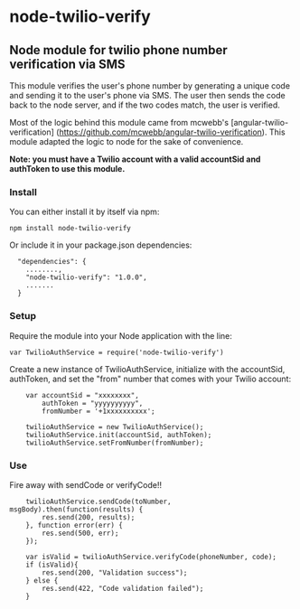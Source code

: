 # node-twilio-verify
## Node module for twilio phone number verification via SMS

This module verifies the user's phone number by generating a unique code and sending it to the user's phone via SMS. The user then sends the code back to the node server, and if the two codes match, the user is verified. 

Most of the logic behind this module came from mcwebb's [angular-twilio-verification] (https://github.com/mcwebb/angular-twilio-verification). This module adapted the logic to node for the sake of convenience. 

**Note: you must have a Twilio account with a valid accountSid and authToken to use this module.**

### Install
You can either install it by itself via npm:
```
npm install node-twilio-verify
```
Or include it in your package.json dependencies:
```
  "dependencies": {
    ........,
    "node-twilio-verify": "1.0.0",
    .......
  }
```

### Setup
Require the module into your Node application with the line:
```
var TwilioAuthService = require('node-twilio-verify')
```
Create a new instance of TwilioAuthService, initialize with the accountSid, authToken, and set the "from" number that comes with your Twilio account:
```
    var accountSid = "xxxxxxxx",
        authToken = "yyyyyyyyyy",
        fromNumber = '+1xxxxxxxxxx';

    twilioAuthService = new TwilioAuthService();
    twilioAuthService.init(accountSid, authToken);
    twilioAuthService.setFromNumber(fromNumber);
```
### Use
Fire away with sendCode or verifyCode!!
```
    twilioAuthService.sendCode(toNumber, msgBody).then(function(results) {
        res.send(200, results);
    }, function error(err) {
        res.send(500, err);
    });
    
    var isValid = twilioAuthService.verifyCode(phoneNumber, code);
    if (isValid){
        res.send(200, "Validation success");
    } else {
        res.send(422, "Code validation failed");
    }
```
